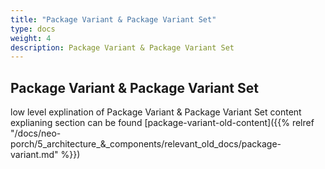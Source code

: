 ```yaml
---
title: "Package Variant & Package Variant Set"
type: docs
weight: 4
description: Package Variant & Package Variant Set
---
```


## Package Variant & Package Variant Set

low level explination of Package Variant & Package Variant Set content explianing section can be found [package-variant-old-content]({{% relref "/docs/neo-porch/5_architecture_&_components/relevant_old_docs/package-variant.md" %}})
